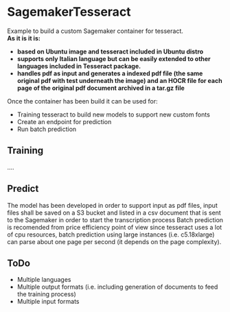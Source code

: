 # SagemakerTesseract
Example to build a custom Sagemaker container for tesseract.  
**As it is it is:**
* **based on Ubuntu image and tesseract included in Ubuntu distro**  
* **supports only Italian language but can be easily extended to other languages included in Tesseract package.**  
* **handles pdf as input and generates a indexed pdf file (the same original pdf with test underneath the image) and an HOCR file for each page of the original pdf document archived in a tar.gz file**  


Once the container has been build it can be used for:
* Training tesseract to build new models to support new custom fonts
* Create an endpoint for prediction 
* Run batch prediction


## Training
....


## Predict
The model has been developed in order to support input as pdf files, input files shall be saved on a S3 bucket and listed in a csv document that is sent to the Sagemaker in order to start the transcription process
Batch prediction is recomended from price efficiency point of view since tesseract uses a lot of cpu resources, batch prediction using large instances (i.e. c5.18xlarge) can parse about one page per second (it depends on the page complexity).


## ToDo
* Multiple languages
* Multiple output formats (i.e. including generation of documents to feed the training process)
* Multiple input formats


